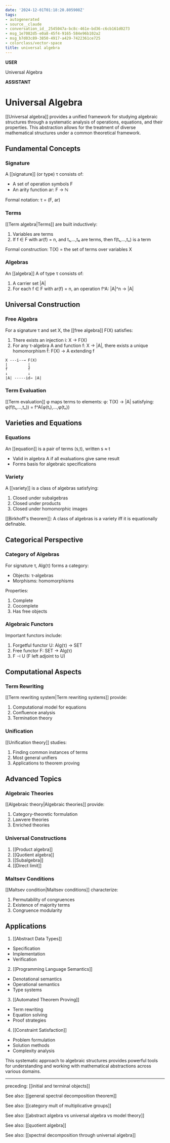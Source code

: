 ```yaml
---
date: '2024-12-01T01:18:20.805908Z'
tags:
- autogenerated
- source__claude
- conversation_id__2545047a-bc8c-461e-bd36-c6cb161d0273
- msg_1e7082d5-e0a8-45f4-9165-584e96b102a2
- msg_b7d03c89-3850-4917-a429-7422361ce725
- colorclass/vector-space
title: universal algebra
---
```


**USER**

Universal Algebra


**ASSISTANT**

# Universal Algebra

[[Universal algebra]] provides a unified framework for studying algebraic structures through a systematic analysis of operations, equations, and their properties. This abstraction allows for the treatment of diverse mathematical structures under a common theoretical framework.

## Fundamental Concepts

### Signature
A [[signature]] (or type) τ consists of:
- A set of operation symbols F
- An arity function ar: F → ℕ

Formal notation:
τ = (F, ar)

### Terms
[[Term algebra|Terms]] are built inductively:
1. Variables are terms
2. If f ∈ F with ar(f) = n, and t₁,...,t₆ are terms, then f(t₁,...,tₙ) is a term

Formal construction:
T(X) = the set of terms over variables X

### Algebras
An [[algebra]] A of type τ consists of:
1. A carrier set |A|
2. For each f ∈ F with ar(f) = n, an operation f^A: |A|^n → |A|

## Universal Construction

### Free Algebra
For a signature τ and set X, the [[free algebra]] F(X) satisfies:
1. There exists an injection i: X → F(X)
2. For any τ-algebra A and function f: X → |A|, there exists a unique homomorphism f̂: F(X) → A extending f

```
X ---i--→ F(X)
|         |
f         f̂
↓         ↓
|A| -----id→ |A|
```

### Term Evaluation
[[Term evaluation]] φ maps terms to elements:
φ: T(X) → |A|
satisfying:
φ(f(t₁,...,tₙ)) = f^A(φ(t₁),...,φ(tₙ))

## Varieties and Equations

### Equations
An [[equation]] is a pair of terms (s,t), written s ≈ t
- Valid in algebra A if all evaluations give same result
- Forms basis for algebraic specifications

### Variety
A [[variety]] is a class of algebras satisfying:
1. Closed under subalgebras
2. Closed under products
3. Closed under homomorphic images

[[Birkhoff's theorem]]: A class of algebras is a variety iff it is equationally definable.

## Categorical Perspective

### Category of Algebras
For signature τ, Alg(τ) forms a category:
- Objects: τ-algebras
- Morphisms: homomorphisms

Properties:
1. Complete
2. Cocomplete
3. Has free objects

### Algebraic Functors
Important functors include:
1. Forgetful functor U: Alg(τ) → SET
2. Free functor F: SET → Alg(τ)
3. F ⊣ U (F left adjoint to U)

## Computational Aspects

### Term Rewriting
[[Term rewriting system|Term rewriting systems]] provide:
1. Computational model for equations
2. Confluence analysis
3. Termination theory

### Unification
[[Unification theory]] studies:
1. Finding common instances of terms
2. Most general unifiers
3. Applications to theorem proving

## Advanced Topics

### Algebraic Theories
[[Algebraic theory|Algebraic theories]] provide:
1. Category-theoretic formulation
2. Lawvere theories
3. Enriched theories

### Universal Constructions
1. [[Product algebra]]
2. [[Quotient algebra]]
3. [[Subalgebra]]
4. [[Direct limit]]

### Maltsev Conditions
[[Maltsev condition|Maltsev conditions]] characterize:
1. Permutability of congruences
2. Existence of majority terms
3. Congruence modularity

## Applications

1. [[Abstract Data Types]]
- Specification
- Implementation
- Verification

2. [[Programming Language Semantics]]
- Denotational semantics
- Operational semantics
- Type systems

3. [[Automated Theorem Proving]]
- Term rewriting
- Equation solving
- Proof strategies

4. [[Constraint Satisfaction]]
- Problem formulation
- Solution methods
- Complexity analysis

This systematic approach to algebraic structures provides powerful tools for understanding and working with mathematical abstractions across various domains.


---

preceding: [[initial and terminal objects]]

See also: [[general spectral decomposition theorem]]


See also: [[category mult of multiplicative groups]]


See also: [[abstract algebra vs universal algebra vs model theory]]


See also: [[quotient algebra]]


See also: [[spectral decomposition through universal algebra]]